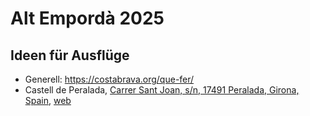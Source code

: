 # Alt Empordà 2025
## Ideen für Ausflüge
* Generell: https://costabrava.org/que-fer/
* Castell de Peralada, [Carrer Sant Joan, s/n, 17491 Peralada, Girona, Spain](https://maps.app.goo.gl/6ttWprEQqZ5cMhm99), [web](https://www.castellperalada.com/es)

